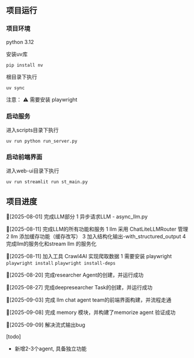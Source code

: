 ## 项目运行

### 项目环境
python 3.12

安装uv库
```shell
pip install nv
```

根目录下执行
```shell
uv sync
```

注意： ⚠️ 需要安装 playwright 

### 启动服务
进入scripts目录下执行
``` shell
uv run python run_server.py
```

### 启动前端界面
进入web-ui目录下执行
``` shell
uv run streamlit run st_main.py
```


## 项目进度

🚀[2025-08-01] 完成LLM部分
1 异步请求LLM - async_llm.py

🚀[2025-08-11] 完成LLM的所有功能和服务
1 llm 采用 ChatLiteLLMRouter 管理
2 llm 添加缓存功能（缓存改写）
3 加入结构化输出-with_structured_output
4 完成llm的服务化和stream llm 的服务化

🚀[2025-08-11] 加入工具 Crawl4AI 实现爬取数据
1 需要安装 playwright ``` playwright install ``` ``` playwright install-deps ```

🚀[2025-08-20] 完成researcher Agent的创建，并运行成功

🚀[2025-08-27] 完成deepresearcher Task的创建，并运行成功

🚀[2025-09-03] 完成 llm chat agent team的前端界面构建，并流程走通

🚀[2025-09-08] 完成 memory 模块，并构建了memorize agent 验证成功

🚀[2025-09-09] 解决流式输出bug

[todo]
- 新增2-3个agent, 具备独立功能


